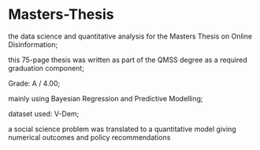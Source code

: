 # Masters-Thesis
the data science and quantitative analysis for the Masters Thesis on Online Disinformation;

this 75-page thesis was written as part of the QMSS degree as a required graduation component;

Grade: A / 4.00;

mainly using Bayesian Regression and Predictive Modelling;

dataset used: V-Dem;

a social science problem was translated to a quantitative model giving numerical outcomes and policy recommendations


